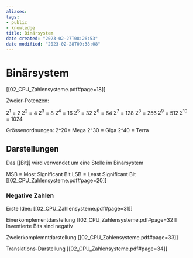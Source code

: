 ```yaml
---
aliases: 
tags: 
- public
- knowledge
title: Binärsystem
date created: "2023-02-27T08:26:53"
date modified: "2023-02-28T09:38:08"
---
```


# Binärsystem

[[02_CPU_Zahlensysteme.pdf#page=18]]

Zweier-Potenzen:

$2^1$ = 2
$2^2$ = 4
$2^3$ = 8
$2^4$ = 16
$2^5$ = 32
$2^6$ = 64
$2^7$ = 128
$2^8$ = 256
$2^9$ = 512
$2^10$ = 1024

Grössenordnungen:
2^20= Mega
2^30 = Giga
2^40 = Terra

## Darstellungen

Das [[Bit]] wird verwendet um eine Stelle im Binärsystem

MSB = Most Significant Bit
LSB = Least Significant Bit
[[02_CPU_Zahlensysteme.pdf#page=20]]

### Negative Zahlen
Erste Idee:
[[02_CPU_Zahlensysteme.pdf#page=31]]

Einerkomplementdarstellung
[[02_CPU_Zahlensysteme.pdf#page=32]]
Inventierte Bits sind negativ

Zweierkomplemntdarstellung
[[02_CPU_Zahlensysteme.pdf#page=33]]

Translations-Darstellung
[[02_CPU_Zahlensysteme.pdf#page=34]]

